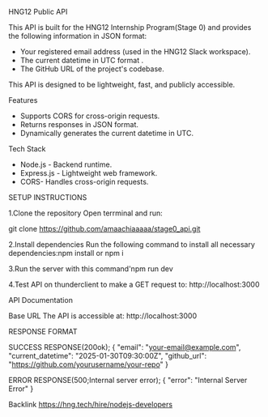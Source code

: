  HNG12 Public API  

This API is built for the HNG12 Internship Program(Stage 0) and provides the following information in JSON format:  
- Your registered email address (used in the HNG12 Slack workspace).  
- The current datetime in UTC format .  
- The GitHub URL of the project's codebase.  

This API is designed to be lightweight, fast, and publicly accessible.


Features  
- Supports CORS for cross-origin requests.  
- Returns responses in JSON format.  
- Dynamically generates the current datetime in UTC.  
 



Tech Stack  
- Node.js - Backend runtime.  
- Express.js - Lightweight web framework.  
- CORS- Handles cross-origin requests.  
 

 SETUP INSTRUCTIONS

1.Clone the repository 
Open terrminal and run:  

git clone https://github.com/amaachiaaaaa/stage0_api.git

2.Install dependencies
Run the following command to install all necessary dependencies:npm install or npm i

3.Run the server with this command'npm run dev

4.Test API on thunderclient to make a GET request to: http://localhost:3000 




 API Documentation  

 Base URL 
The API is accessible at: http://localhost:3000 

RESPONSE FORMAT

SUCCESS RESPONSE(200ok);
{
  "email": "your-email@example.com",
  "current_datetime": "2025-01-30T09:30:00Z",
  "github_url": "https://github.com/yourusername/your-repo"
}

ERROR RESPONSE(500;Internal server error);
{
  "error": "Internal Server Error"
}

Backlink
https://hng.tech/hire/nodejs-developers
